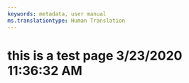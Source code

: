 ```yaml
---
keywords: metadata, user manual
ms.translationtype: Human Translation
---
```

# this is a test page 3/23/2020 11:36:32 AM